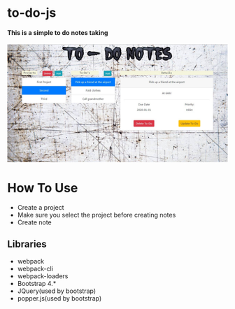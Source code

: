 # to-do-js
#### This is a simple to do notes taking

![Alt text](/src/Screenshot_1.jpg)

# How To Use
- Create a project
- Make sure you select the project before creating notes
- Create note 

## Libraries
* webpack
* webpack-cli
* webpack-loaders
* Bootstrap 4.*
* JQuery(used by bootstrap)
* popper.js(used by bootstrap)

